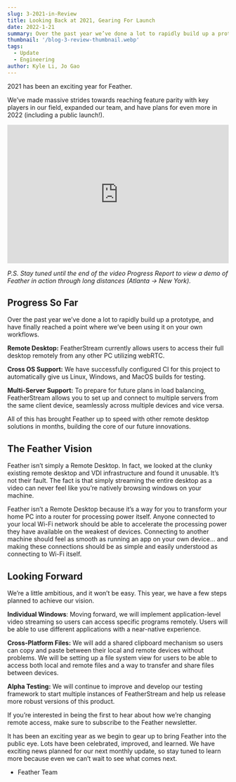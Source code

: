 ```yaml
---
slug: 3-2021-in-Review
title: Looking Back at 2021, Gearing For Launch
date: 2022-1-21
summary: Over the past year we’ve done a lot to rapidly build up a prototype, and have finally reached a point where we’ve been using it on your own workflows.
thumbnail: '/blog-3-review-thumbnail.webp'
tags:
  - Update
  - Engineering
author: Kyle Li, Jo Gao
---
```


2021 has been an exciting year for Feather. 

We’ve made massive strides towards reaching feature parity with key players in our field, expanded our team, and have plans for even more in 2022 (including a public launch!).

<iframe style="width: 100%;" width="560" height="315" src="https://www.youtube.com/embed/zh7jbxOZipw" title="YouTube video player" frameborder="0" allow="accelerometer; autoplay; clipboard-write; encrypted-media; gyroscope; picture-in-picture" allowfullscreen></iframe>

*P.S. Stay tuned until the end of the video Progress Report to view a demo of Feather in action through long distances (Atlanta → New York).*

## Progress So Far

Over the past year we’ve done a lot to rapidly build up a prototype, and have finally reached a point where we’ve been using it on your own workflows. 

**Remote Desktop:** FeatherStream currently allows users to access their full desktop remotely from any other PC utilizing webRTC.

**Cross OS Support:** We have successfully configured CI for this project to automatically give us Linux, Windows, and MacOS builds for testing.

**Multi-Server Support:** To prepare for future plans in load balancing, FeatherStream allows you to set up and connect to multiple servers from the same client device, seamlessly across multiple devices and vice versa.

All of this has brought Feather up to speed with other remote desktop solutions in months, building the core of our future innovations.

## The Feather Vision

Feather isn’t simply a Remote Desktop. In fact, we looked at the clunky existing remote desktop and VDI infrastructure and found it unusable. It’s not their fault. The fact is that simply streaming the entire desktop as a video can never feel like you’re natively browsing windows on your machine.

Feather isn’t a Remote Desktop because it’s a way for you to transform your home PC into a router for processing power itself. Anyone connected to your local Wi-Fi network should be able to accelerate the processing power they have available on the weakest of devices. Connecting to another machine should feel as smooth as running an app on your own device... and making these connections should be as simple and easily understood as connecting to Wi-Fi itself. 

## Looking Forward

We’re a little ambitious, and it won’t be easy. This year, we have a few steps planned to achieve our vision.

**Individual Windows**: Moving forward, we will implement application-level video streaming so users can access specific programs remotely. Users will be able to use different applications with a near-native experience.

**Cross-Platform Files:** We will add a shared clipboard mechanism so users can copy and paste between their local and remote devices without problems. We will be setting up a file system view for users to be able to access both local and remote files and a way to transfer and share files between devices.

**Alpha Testing:** We will continue to improve and develop our testing framework to start multiple instances of FeatherStream and help us release more robust versions of this product.

If you’re interested in being the first to hear about how we’re changing remote access, make sure to subscribe to the Feather newsletter.

It has been an exciting year as we begin to gear up to bring Feather into the public eye. Lots have been celebrated, improved, and learned. We have exciting news planned for our next monthly update, so stay tuned to learn more because even we can’t wait to see what comes next. 

 - Feather Team
